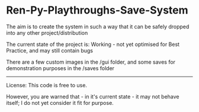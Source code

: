 # Ren-Py-Playthroughs-Save-System
The aim is to create the system in such a way that it can be safely dropped into any other project/distribution

The current state of the project is: Working - not yet optimised for Best Practice, and may still contain bugs

There are a few custom images in the /gui folder, and some saves for demonstration purposes in the /saves folder

---

License: This code is free to use.

However, you are warned that - in it's current state - it may not behave itself;
I do not yet consider it fit for purpose.
